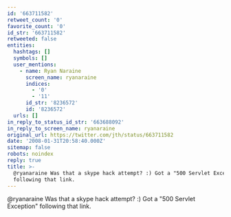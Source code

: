 ```yaml
---
id: '663711582'
retweet_count: '0'
favorite_count: '0'
id_str: '663711582'
retweeted: false
entities:
  hashtags: []
  symbols: []
  user_mentions:
    - name: Ryan Naraine
      screen_name: ryanaraine
      indices:
        - '0'
        - '11'
      id_str: '8236572'
      id: '8236572'
  urls: []
in_reply_to_status_id_str: '663688092'
in_reply_to_screen_name: ryanaraine
original_url: https://twitter.com/jth/status/663711582
date: '2008-01-31T20:58:40.000Z'
sitemap: false
robots: noindex
reply: true
title: >-
  @ryanaraine Was that a skype hack attempt? :) Got a "500 Servlet Exception"
  following that link.
---
```


@ryanaraine Was that a skype hack attempt? :) Got a "500 Servlet Exception" following that link.